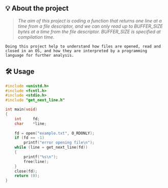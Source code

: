 ## 💡 About the project

> _The aim of this project is coding a function that returns one line at a time from a file descriptor, and we can only read up to BUFFER_SIZE bytes at a time from the file descriptor. BUFFER_SIZE is specified at compilation time._

	Doing this project help to understand how files are opened, read and closed in an OS, and how they are interpreted by a programming language for further analysis.

## 🛠️ Usage

```C
#include <unistd.h>
#include <fcntl.h>
#include <stdio.h>
#include "get_next_line.h"

int	main(void)
{
	int		fd;
	char	*line;
	
	fd = open("example.txt", O_RDONLY);
	if (fd == -1)
		printf("error opening file\n");
	while (line = get_next_line(fd))
	{
		printf("%s\n");
		free(line);
	}
	close(fd);
	return (0);
}
```